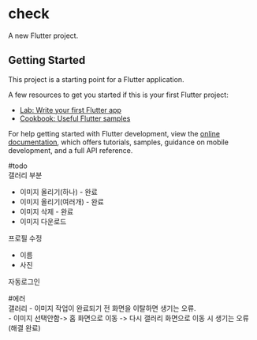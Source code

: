 # check

A new Flutter project.

## Getting Started

This project is a starting point for a Flutter application.

A few resources to get you started if this is your first Flutter project:

- [Lab: Write your first Flutter app](https://docs.flutter.dev/get-started/codelab)
- [Cookbook: Useful Flutter samples](https://docs.flutter.dev/cookbook)

For help getting started with Flutter development, view the
[online documentation](https://docs.flutter.dev/), which offers tutorials,
samples, guidance on mobile development, and a full API reference.

#todo<br>
갤러리 부분

- 이미지 올리기(하나) - 완료
- 이미지 올리기(여러개) - 완료
- 이미지 삭제 - 완료
- 이미지 다운로드

프로필 수정

- 이름
- 사진

자동로그인

#에러<br>
갤러리 - 이미지 작업이 완료되기 전 화면을 이탈하면 생기는 오류.<br> - 이미지 선택안함-> 홈 화면으로 이동 -> 다시 갤러리 화면으로 이동 시 생기는 오류(해결 완료)<br>
